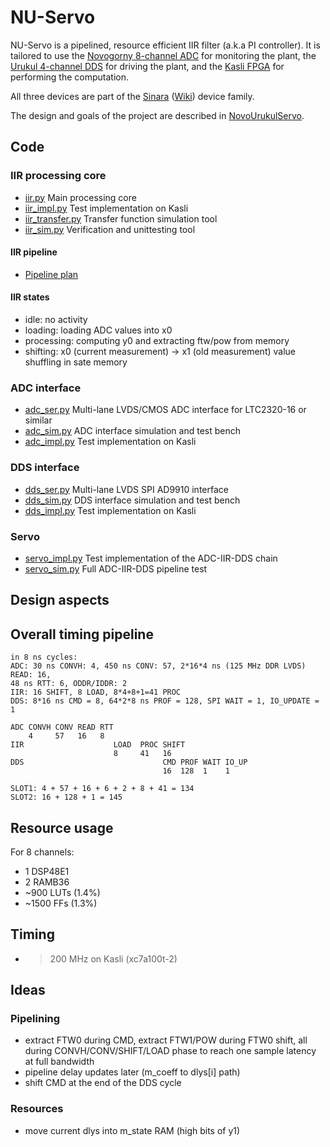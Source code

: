 # NU-Servo

NU-Servo is a pipelined, resource efficient IIR filter (a.k.a PI controller). It is tailored to use the [Novogorny 8-channel ADC](https://github.com/m-labs/sinara/wiki/Novogorny) for monitoring the plant, the [Urukul 4-channel DDS](https://github.com/m-labs/sinara/wiki/Urukul) for driving the plant, and the [Kasli FPGA](https://github.com/m-labs/sinara/wiki/Kasli) for performing the computation.

All three devices are part of the [Sinara](https://github.com/m-labs/sinara) ([Wiki](https://github.com/m-labs/sinara/wiki)) device family.

The design and goals of the project are described in [NovoUrukulServo](doc/NovoUrukulServo.md).

## Code

### IIR processing core

* [iir.py](iir.py) Main processing core
* [iir_impl.py](iir_impl.py) Test implementation on Kasli
* [iir_transfer.py](iir_transfer.py) Transfer function simulation tool
* [iir_sim.py](iir_sim.py) Verification and unittesting tool

#### IIR pipeline

* [Pipeline plan](doc/pipeline.ods)

#### IIR states

* idle: no activity
* loading: loading ADC values into x0
* processing: computing y0 and extracting ftw/pow from memory
* shifting: x0 (current measurement) -> x1 (old measurement) value shuffling in sate memory

### ADC interface

* [adc_ser.py](adc_ser.py) Multi-lane LVDS/CMOS ADC interface for LTC2320-16 or
  similar
* [adc_sim.py](adc_sim.py) ADC interface simulation and test bench
* [adc_impl.py](adc_impl.py) Test implementation on Kasli

### DDS interface

* [dds_ser.py](dds_ser.py) Multi-lane LVDS SPI AD9910 interface
* [dds_sim.py](dds_sim.py) DDS interface simulation and test bench
* [dds_impl.py](dds_impl.py) Test implementation on Kasli

### Servo

* [servo_impl.py](servo_impl.py) Test implementation of the ADC-IIR-DDS chain
* [servo_sim.py](servo_sim.py) Full ADC-IIR-DDS pipeline test

## Design aspects

## Overall timing pipeline

```
in 8 ns cycles:
ADC: 30 ns CONVH: 4, 450 ns CONV: 57, 2*16*4 ns (125 MHz DDR LVDS) READ: 16,
48 ns RTT: 6, ODDR/IDDR: 2
IIR: 16 SHIFT, 8 LOAD, 8*4+8+1=41 PROC
DDS: 8*16 ns CMD = 8, 64*2*8 ns PROF = 128, SPI WAIT = 1, IO_UPDATE = 1

ADC CONVH CONV READ RTT
    4     57   16   8
IIR                    LOAD  PROC SHIFT
                       8     41   16
DDS                               CMD PROF WAIT IO_UP
                                  16  128  1    1

SLOT1: 4 + 57 + 16 + 6 + 2 + 8 + 41 = 134
SLOT2: 16 + 128 + 1 = 145
```

## Resource usage

For 8 channels:

* 1 DSP48E1
* 2 RAMB36
* ~900 LUTs (1.4%)
* ~1500 FFs (1.3%)

## Timing

* > 200 MHz on Kasli (xc7a100t-2)

## Ideas

### Pipelining

* extract FTW0 during CMD, extract FTW1/POW during FTW0 shift, all during CONVH/CONV/SHIFT/LOAD phase to reach one sample latency at full bandwidth
* pipeline delay updates later (m_coeff to dlys[i] path)
* shift CMD at the end of the DDS cycle

### Resources

* move current dlys into m_state RAM (high bits of y1)
